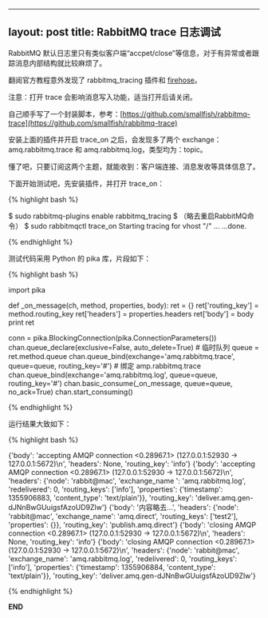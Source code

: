 
---
layout: post
title: RabbitMQ trace 日志调试
---

RabbitMQ 默认日志里只有类似客户端“accpet/close”等信息，对于有异常或者跟踪消息内部结构就比较麻烦了。

翻阅官方教程意外发现了 rabbitmq_tracing 插件和 [firehose](http://www.rabbitmq.com/firehose.html)。

注意：打开 trace 会影响消息写入功能，适当打开后请关闭。

自己顺手写了一个封装脚本，参考：[https://github.com/smallfish/rabbitmq-trace](https://github.com/smallfish/rabbitmq-trace)

安装上面的插件并开启 trace_on 之后，会发现多了两个 exchange：amq.rabbitmq.trace 和 amq.rabbitmq.log，类型均为：topic。

懂了吧，只要订阅这两个主题，就能收到：客户端连接、消息发收等具体信息了。

下面开始测试吧，先安装插件，并打开 trace_on：

{% highlight bash %}

$ sudo rabbitmq-plugins enable rabbitmq_tracing
$ （略去重启RabbitMQ命令）
$ sudo rabbitmqctl trace_on
Starting tracing for vhost "/" ...
...done.

{% endhighlight %}

测试代码采用 Python 的 pika 库，片段如下：

{% highlight bash %}

import pika

def _on_message(ch, method, properties, body):
    ret = {}
    ret['routing_key'] = method.routing_key
    ret['headers'] = properties.headers
    ret['body'] = body
    print ret

conn = pika.BlockingConnection(pika.ConnectionParameters())
chan.queue_declare(exclusive=False, auto_delete=True) # 临时队列
queue = ret.method.queue
chan.queue_bind(exchange='amq.rabbitmq.trace', queue=queue, routing_key='#') # 绑定 amp.rabbitmq.trace
chan.queue_bind(exchange='amq.rabbitmq.log', queue=queue, routing_key='#')
chan.basic_consume(_on_message, queue=queue, no_ack=True)
chan.start_consuming()

{% endhighlight %}

运行结果大致如下：

{% highlight bash %}

{'body': 'accepting AMQP connection <0.28967.1> (127.0.0.1:52930 -> 127.0.0.1:5672)\n', 'headers': None, 'routing_key': 'info'}
{'body': 'accepting AMQP connection <0.28967.1> (127.0.0.1:52930 -> 127.0.0.1:5672)\n', 'headers': {'node': 'rabbit@mac', 'exchange_name ': 'amq.rabbitmq.log', 'redelivered': 0, 'routing_keys': ['info'], 'properties': {'timestamp': 1355906883, 'content_type': 'text/plain'}}, 'routing_key': 'deliver.amq.gen-dJNnBwGUuigsfAzoUD9Zlw'}
{'body': '内容略去...', 'headers': {'node': 'rabbit@mac', 'exchange_name': 'amq.direct', 'routing_keys': ['test2'], 'properties': {}}, 'routing_key': 'publish.amq.direct'}
{'body': 'closing AMQP connection <0.28967.1> (127.0.0.1:52930 -> 127.0.0.1:5672)\n', 'headers': None, 'routing_key': 'info'}
{'body': 'closing AMQP connection <0.28967.1> (127.0.0.1:52930 -> 127.0.0.1:5672)\n', 'headers': {'node': 'rabbit@mac', 'exchange_name': 'amq.rabbitmq.log', 'redelivered': 0, 'routing_keys': ['info'], 'properties': {'timestamp': 1355906884, 'content_type': 'text/plain'}}, 'routing_key': 'deliver.amq.gen-dJNnBwGUuigsfAzoUD9Zlw'}

{% endhighlight %}

__END__
